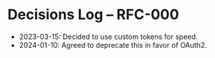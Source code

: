 # Decisions Log – RFC-000

- 2023-03-15: Decided to use custom tokens for speed.  
- 2024-01-10: Agreed to deprecate this in favor of OAuth2.  
